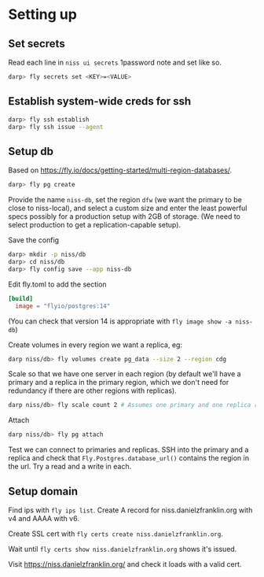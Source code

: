 # Setting up

## Set secrets

Read each line in `niss ui secrets` 1password note and set like so.

```bash
darp> fly secrets set <KEY>=<VALUE>
```

## Establish system-wide creds for ssh

```bash
darp> fly ssh establish
darp> fly ssh issue --agent
```

## Setup db

Based on <https://fly.io/docs/getting-started/multi-region-databases/>.

```bash
darp> fly pg create
```

Provide the name `niss-db`, set the region `dfw` (we want the primary to be close to niss-local),
and select a custom size and enter the least powerful specs possibly for a production setup with 2GB
of storage. (We need to select production to get a replication-capable setup).

Save the config

```bash
darp> mkdir -p niss/db
darp> cd niss/db
darp> fly config save --app niss-db
```

Edit fly.toml to add the section

```toml
[build]
  image = "flyio/postgres:14"
```

(You can check that version 14 is appropriate with `fly image show -a niss-db`)

Create volumes in every region we want a replica, eg:

```bash
darp niss/db> fly volumes create pg_data --size 2 --region cdg
```

Scale so that we have one server in each region (by default we'll have a primary and a replica in
the primary region, which we don't need for redundancy if there are other regions with replicas).

```bash
darp niss/db> fly scale count 2 # Assumes one primary and one replica region
```

Attach

```bash
darp niss/db> fly pg attach
```

Test we can connect to primaries and replicas. SSH into the primary and a replica and check that
`Fly.Postgres.database_url()` contains the region in the url. Try a read and a write in each.

## Setup domain

Find ips with `fly ips list`. Create A record for niss.danielzfranklin.org with v4 and AAAA with v6.

Create SSL cert with `fly certs create niss.danielzfranklin.org`.

Wait until `fly certs show niss.danielzfranklin.org` shows it's issued.

Visit <https://niss.danielzfranklin.org/> and check it loads with a valid cert.
